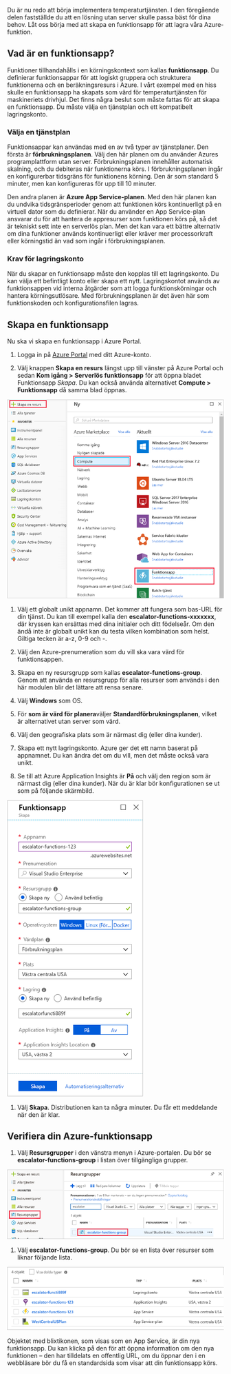 Du är nu redo att börja implementera temperaturtjänsten. I den föregående delen fastställde du att en lösning utan server skulle passa bäst för dina behov. Låt oss börja med att skapa en funktionsapp för att lagra våra Azure-funktion.

## <a name="what-is-a-function-app"></a>Vad är en funktionsapp?

Funktioner tillhandahålls i en körningskontext som kallas **funktionsapp**. Du definierar funktionsappar för att logiskt gruppera och strukturera funktionerna och en beräkningsresurs i Azure. I vårt exempel med en hiss skulle en funktionsapp ha skapats som värd för temperaturtjänsten för maskineriets drivhjul. Det finns några beslut som måste fattas för att skapa en funktionsapp. Du måste välja en tjänstplan och ett kompatibelt lagringskonto.

### <a name="choosing-a-service-plan"></a>Välja en tjänstplan

Funktionsappar kan användas med en av två typer av tjänstplaner. Den första är **förbrukningsplanen**. Välj den här planen om du använder Azures programplattform utan server. Förbrukningsplanen innehåller automatisk skalning, och du debiteras när funktionerna körs. I förbrukningsplanen ingår en konfigurerbar tidsgräns för funktionens körning. Den är som standard 5 minuter, men kan konfigureras för upp till 10 minuter.

Den andra planen är **Azure App Service-planen**. Med den här planen kan du undvika tidsgränsperioder genom att funktionen körs kontinuerligt på en virtuell dator som du definierar. När du använder en App Service-plan ansvarar du för att hantera de appresurser som funktionen körs på, så det är tekniskt sett inte en serverlös plan. Men det kan vara ett bättre alternativ om dina funktioner används kontinuerligt eller kräver mer processorkraft eller körningstid än vad som ingår i förbrukningsplanen.

### <a name="storage-account-requirements"></a>Krav för lagringskonto

När du skapar en funktionsapp måste den kopplas till ett lagringskonto. Du kan välja ett befintligt konto eller skapa ett nytt. Lagringskontot används av funktionsappen vid interna åtgärder som att logga funktionskörningar och hantera körningsutlösare. Med förbrukningsplanen är det även här som funktionskoden och konfigurationsfilen lagras.

## <a name="create-a-function-app"></a>Skapa en funktionsapp

Nu ska vi skapa en funktionsapp i Azure Portal.

1. Logga in på [Azure Portal](https://portal.azure.com?azure-portal=true) med ditt Azure-konto.

1. Välj knappen **Skapa en resurs** längst upp till vänster på Azure Portal och sedan **Kom igång > Serverlös funktionsapp** för att öppna bladet Funktionsapp *Skapa*. Du kan också använda alternativet **Compute > Funktionsapp** då samma blad öppnas.

  ![Skärmbild av Azure Portal som visar bladet Skapa resurs med Compute-avsnittet och Funktionsapp markerade.](../media/3-create-function-app-blade.png)

1. Välj ett globalt unikt appnamn. Det kommer att fungera som bas-URL för din tjänst. Du kan till exempel kalla den **escalator-functions-xxxxxxx**, där kryssen kan ersättas med dina initialer och ditt födelseår. Om den ändå inte är globalt unikt kan du testa vilken kombination som helst. Giltiga tecken är a-z, 0-9 och -.

1. Välj den Azure-prenumeration som du vill ska vara värd för funktionsappen.

1. Skapa en ny resursgrupp som kallas **escalator-functions-group**. Genom att använda en resursgrupp för alla resurser som används i den här modulen blir det lättare att rensa senare.

1. Välj **Windows** som OS.

1. För **som är värd för planera**väljer **Standardförbrukningsplanen**, vilket är alternativet utan server som värd.

1. Välj den geografiska plats som är närmast dig (eller dina kunder).

1. Skapa ett nytt lagringskonto. Azure ger det ett namn baserat på appnamnet. Du kan ändra det om du vill, men det måste också vara unikt.

1. Se till att Azure Application Insights är **På** och välj den region som är närmast dig (eller dina kunder).
  När du är klar bör konfigurationen se ut som på följande skärmbild.

  ![Skärmbild av Azure Portal som visar funktionsappens Skapa-blad med alla fält konfigurerade enligt anvisningarna ovan.](../media/3-create-function-app-settings.png)

1. Välj **Skapa**. Distributionen kan ta några minuter. Du får ett meddelande när den är klar.

## <a name="verify-your-azure-function-app"></a>Verifiera din Azure-funktionsapp

1. Välj **Resursgrupper** i den vänstra menyn i Azure-portalen. Du bör se **escalator-functions-group** i listan över tillgängliga grupper.

  ![Skärmbild av Azure Portal som visar Resurs-gruppsbladet med menyalternativet Resursgrupper och eskaleringsfunktionens grupplisteobjekt markerat.](../media/3-resource-group.png)

1. Välj **escalator-functions-group**. Du bör se en lista över resurser som liknar följande lista.

  ![Skärmbild av Azure Portal som visar alla resurser i gruppen escalator-functions-group, inklusive poster för en App Service-plan, ett lagringskonto, en Application Insights-resurs och en App Service.](../media/3-resource-list.png)

Objektet med blixtikonen, som visas som en App Service, är din nya funktionsapp. Du kan klicka på den för att öppna information om den nya funktionen – den har tilldelats en offentlig URL, om du öppnar den i en webbläsare bör du få en standardsida som visar att din funktionsapp körs.
